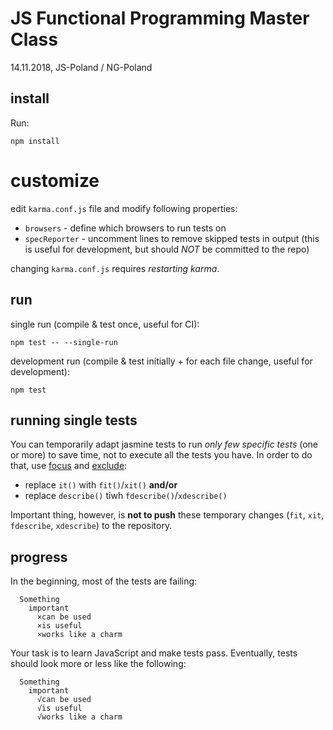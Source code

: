 # JS Functional Programming Master Class

14.11.2018, JS-Poland / NG-Poland

## install

Run:

    npm install

# customize

edit `karma.conf.js` file and modify following properties:

 * `browsers` - define which browsers to run tests on
 * `specReporter` - uncomment lines to remove skipped tests in output (this is useful for development, but should *NOT* be committed to the repo)

changing `karma.conf.js` requires *restarting karma*.

## run

single run (compile & test once, useful for CI):

    npm test -- --single-run

development run (compile & test initially + for each file change, useful for development):

    npm test

## running single tests

You can temporarily adapt jasmine tests to run *only few specific tests* (one
or more) to save time, not to execute all the tests you have. In order to do
that, use [focus](http://jasmine.github.io/2.6/focused_specs.html)
and [exclude](https://jasmine.github.io/2.6/introduction.html#section-Disabling_Suites):

 * replace `it()` with `fit()`/`xit()` **and/or**
 * replace `describe()` tiwh `fdescribe()`/`xdescribe()`

Important thing, however, is **not to push** these temporary changes (`fit`,
`xit`, `fdescribe`, `xdescribe`) to the repository.

## progress

In the beginning, most of the tests are failing:

      Something
        important
          ×can be used
          ×is useful
          ×works like a charm

Your task is to learn JavaScript and make tests pass. Eventually, tests should look more or less like the following:

      Something
        important
          √can be used
          √is useful
          √works like a charm

